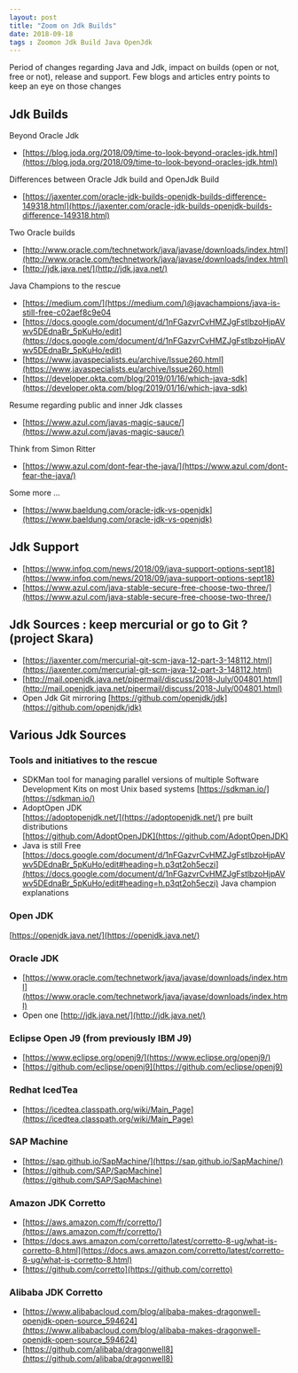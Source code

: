 ```yaml
---
layout: post
title: "Zoom on Jdk Builds"
date: 2018-09-18
tags : Zoomon Jdk Build Java OpenJdk
---
```


Period of changes regarding Java and Jdk, impact on builds (open or not, free or not), release and support. Few blogs and articles entry points to keep an eye on those changes

## Jdk Builds

Beyond Oracle Jdk   
* [https://blog.joda.org/2018/09/time-to-look-beyond-oracles-jdk.html](https://blog.joda.org/2018/09/time-to-look-beyond-oracles-jdk.html)

Differences between Oracle Jdk build and OpenJdk Build   
* [https://jaxenter.com/oracle-jdk-builds-openjdk-builds-difference-149318.html](https://jaxenter.com/oracle-jdk-builds-openjdk-builds-difference-149318.html)

Two Oracle builds    
* [http://www.oracle.com/technetwork/java/javase/downloads/index.html](http://www.oracle.com/technetwork/java/javase/downloads/index.html)
* [http://jdk.java.net/](http://jdk.java.net/)

Java Champions to the rescue   
* [https://medium.com/](https://medium.com/)@javachampions/java-is-still-free-c02aef8c9e04
* [https://docs.google.com/document/d/1nFGazvrCvHMZJgFstlbzoHjpAVwv5DEdnaBr_5pKuHo/edit](https://docs.google.com/document/d/1nFGazvrCvHMZJgFstlbzoHjpAVwv5DEdnaBr_5pKuHo/edit)
* [https://www.javaspecialists.eu/archive/Issue260.html](https://www.javaspecialists.eu/archive/Issue260.html)
* [https://developer.okta.com/blog/2019/01/16/which-java-sdk](https://developer.okta.com/blog/2019/01/16/which-java-sdk)

Resume regarding public and inner Jdk classes   
* [https://www.azul.com/javas-magic-sauce/](https://www.azul.com/javas-magic-sauce/)

Think from Simon Ritter
* [https://www.azul.com/dont-fear-the-java/](https://www.azul.com/dont-fear-the-java/)

Some more ...
* [https://www.baeldung.com/oracle-jdk-vs-openjdk](https://www.baeldung.com/oracle-jdk-vs-openjdk)    

## Jdk Support   

* [https://www.infoq.com/news/2018/09/java-support-options-sept18](https://www.infoq.com/news/2018/09/java-support-options-sept18)
* [https://www.azul.com/java-stable-secure-free-choose-two-three/](https://www.azul.com/java-stable-secure-free-choose-two-three/)

## Jdk Sources : keep mercurial or go to Git ? (project Skara)  

* [https://jaxenter.com/mercurial-git-scm-java-12-part-3-148112.html](https://jaxenter.com/mercurial-git-scm-java-12-part-3-148112.html)
* [http://mail.openjdk.java.net/pipermail/discuss/2018-July/004801.html](http://mail.openjdk.java.net/pipermail/discuss/2018-July/004801.html)
* Open Jdk Git mirroring [https://github.com/openjdk/jdk](https://github.com/openjdk/jdk)

## Various Jdk Sources

### Tools and initiatives to the rescue
* SDKMan tool for managing parallel versions of multiple Software Development Kits on most Unix based systems [https://sdkman.io/](https://sdkman.io/)   
* AdoptOpen JDK   
 [https://adoptopenjdk.net/](https://adoptopenjdk.net/) pre built distributions   
 [https://github.com/AdoptOpenJDK](https://github.com/AdoptOpenJDK)  
* Java is still Free [https://docs.google.com/document/d/1nFGazvrCvHMZJgFstlbzoHjpAVwv5DEdnaBr_5pKuHo/edit#heading=h.p3qt2oh5eczi](https://docs.google.com/document/d/1nFGazvrCvHMZJgFstlbzoHjpAVwv5DEdnaBr_5pKuHo/edit#heading=h.p3qt2oh5eczi) Java champion explanations    

### Open JDK

[https://openjdk.java.net/](https://openjdk.java.net/)

### Oracle JDK

* [https://www.oracle.com/technetwork/java/javase/downloads/index.html](https://www.oracle.com/technetwork/java/javase/downloads/index.html)   
* Open one [http://jdk.java.net/](http://jdk.java.net/)   

### Eclipse Open J9 (from previously IBM J9)
* [https://www.eclipse.org/openj9/](https://www.eclipse.org/openj9/)    
* [https://github.com/eclipse/openj9](https://github.com/eclipse/openj9)

### Redhat IcedTea
* [https://icedtea.classpath.org/wiki/Main_Page](https://icedtea.classpath.org/wiki/Main_Page)

### SAP Machine
* [https://sap.github.io/SapMachine/](https://sap.github.io/SapMachine/)    
* [https://github.com/SAP/SapMachine](https://github.com/SAP/SapMachine)    

### Amazon JDK Corretto
* [https://aws.amazon.com/fr/corretto/](https://aws.amazon.com/fr/corretto/)     
* [https://docs.aws.amazon.com/corretto/latest/corretto-8-ug/what-is-corretto-8.html](https://docs.aws.amazon.com/corretto/latest/corretto-8-ug/what-is-corretto-8.html)    
* [https://github.com/corretto](https://github.com/corretto)

### Alibaba JDK Corretto
* [https://www.alibabacloud.com/blog/alibaba-makes-dragonwell-openjdk-open-source_594624](https://www.alibabacloud.com/blog/alibaba-makes-dragonwell-openjdk-open-source_594624)    
* [https://github.com/alibaba/dragonwell8](https://github.com/alibaba/dragonwell8)
